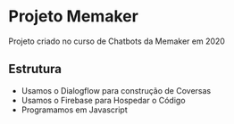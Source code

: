 # Projeto Memaker
Projeto criado no curso de Chatbots da Memaker em 2020

## Estrutura
 - Usamos o Dialogflow para construção de Coversas
 - Usamos o Firebase para Hospedar o Código
 - Programamos em Javascript
